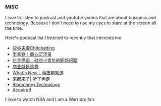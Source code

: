 ### MISC

I love to listen to podcast and youtube videos that are about business and technology.
Because I don't need to use my eyes to stare at the screen all the time.

Here's podcast list I listened to recently that interests me
- [矽谷夫妻Chitchatting](https://open.spotify.com/show/2rktr38zGACpHXAlrz6CNZ)
- [半拿铁｜商业沉浮录](https://open.spotify.com/show/609XgvCKeuYiWouFLkrmR2)
- [仨言俩语｜硅谷小青年的职场闲聊](https://open.spotify.com/show/7E3chDuluS434MOQuy8Cq2)
- [商业就是这样](https://open.spotify.com/show/1ruvRyx4vehFsx8OAfFkTv)
- [What's Next｜科技早知道](https://open.spotify.com/show/5yD9ekOGHMbRkJR4fEbf7e)
- [来都来了\| 听了再走](https://www.xiaoyuzhoufm.com/podcast/5ebcf445418a84a046c2e26d)
- [Bloomberg Technology](https://open.spotify.com/show/5L84QuZlUsILySyMZNM07W?si=95c1f7f7dc014864)
- [Acquired](https://open.spotify.com/show/7Fj0XEuUQLUqoMZQdsLXqp?si=4a13f1507b33487d)

I love to watch NBA and I am a Warriors fan.


